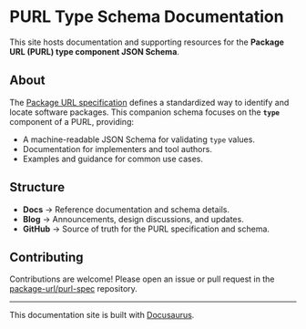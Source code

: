 # PURL Type Schema Documentation

This site hosts documentation and supporting resources for the **Package URL (PURL) type component JSON Schema**.

## About

The [Package URL specification](https://github.com/package-url/purl-spec) defines a standardized way to identify and locate software packages.
This companion schema focuses on the **`type`** component of a PURL, providing:

- A machine-readable JSON Schema for validating `type` values.
- Documentation for implementers and tool authors.
- Examples and guidance for common use cases.

## Structure

- **Docs** → Reference documentation and schema details.
- **Blog** → Announcements, design discussions, and updates.
- **GitHub** → Source of truth for the PURL specification and schema.

## Contributing

Contributions are welcome! Please open an issue or pull request in the
[package-url/purl-spec](https://github.com/package-url/purl-spec) repository.

---

This documentation site is built with [Docusaurus](https://docusaurus.io/).
